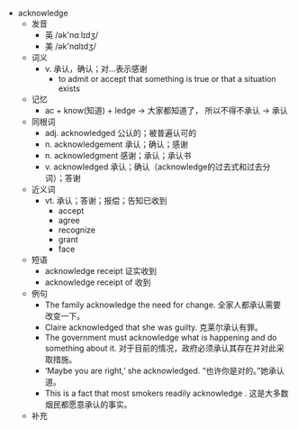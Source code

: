 - acknowledge
  - 发音
    - 英 /ək'nɑːlɪdʒ/
    - 美 /ək'nɑlɪdʒ/
  - 词义
    - v. 承认，确认；对…表示感谢
      - to admit or accept that something is true or that a situation exists
  - 记忆
    - ac + know(知道) + ledge → 大家都知道了， 所以不得不承认 → 承认
  - 同根词
    - adj. acknowledged 公认的；被普遍认可的
    - n. acknowledgement 承认；确认；感谢
    - n. acknowledgment 感谢；承认；承认书
    - v. acknowledged 承认；确认（acknowledge的过去式和过去分词）；答谢
  - 近义词
    - vt. 承认；答谢；报偿；告知已收到
      - accept
      - agree
      - recognize
      - grant
      - face
  - 短语
    - acknowledge receipt 证实收到
    - acknowledge receipt of 收到
  - 例句
    - The family acknowledge the need for change. 全家人都承认需要改变一下。
    - Claire acknowledged that she was guilty. 克莱尔承认有罪。
    - The government must acknowledge what is happening and do something about it. 对于目前的情况，政府必须承认其存在并对此采取措施。
    - ‘Maybe you are right,’ she acknowledged. “也许你是对的。”她承认道。
    - This is a fact that most smokers readily acknowledge . 这是大多数烟民都愿意承认的事实。
  - 补充